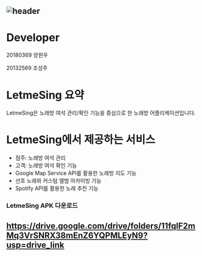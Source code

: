 ![header](https://capsule-render.vercel.app/api?type=waving&color=E9ECE5&height=300&section=header&text=LetmeSing%20Client&fontSize=90&fontColor=8AA2A9)
--
# Developer
20180369 양원우

20132569 조성주

# LetmeSing 요약
LetmeSing은 노래방 여석 관리/확인 기능을 중심으로 한 노래방 어플리케이션입니다.

# LetmeSing에서 제공하는 서비스
- 점주: 노래방 여석 관리
- 고객: 노래방 여석 확인 기능
- Google Map Service API를 활용한 노래방 지도 기능
- 선호 노래와 커스텀 앨범 아카이빙 기능
- Spotify API를 활용한 노래 추천 기능
 
### LetmeSing APK 다운로드
https://drive.google.com/drive/folders/11fqlF2mMq3VrSNRX38mEnZ6YQPMLEyN9?usp=drive_link
--
